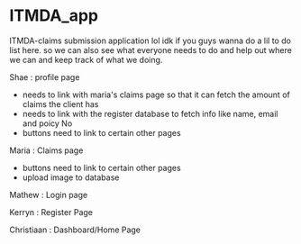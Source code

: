 # ITMDA_app
ITMDA-claims submission application
lol idk if you guys wanna do a lil to do list here. so we can also see what everyone needs to do and help out where we can and keep track of what we doing.

Shae : profile page
  - needs to link with maria's claims page so that it can fetch the amount of claims the client has
  - needs to link with the register database to fetch info like name, email and poicy No
  - buttons need to link to certain other pages

Maria : Claims page
  - buttons need to link to certain other pages
  - upload image to database


Mathew : Login page


Kerryn : Register Page


Christiaan : Dashboard/Home Page
